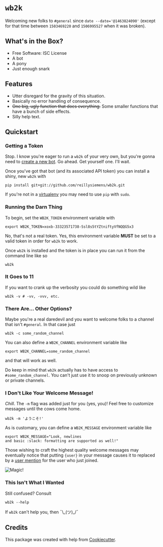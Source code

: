 # `wb2k`

Welcoming new folks to `#general` since `date --date='@1463824090'` (except for
that time between `1503469220` and `1506995527` when it was broken).

## What's in the Box?

- Free Software: ISC License
- A bot
- A pony
- Just enough snark

## Features

- Utter disregard for the gravity of this situation.
- Basically no error handling of consequence.
- ~~One big, ugly function that does everything.~~ Some smaller functions that
  have a bunch of side effects.
- Silly help text.

## Quickstart

### Getting a Token
Stop. I know you're eager to run a `wb2k` of your very own, but you're gonna
need to [create a new bot]. Go ahead. Get yourself one. I'll wait.

Once you've got that bot (and its associated API token) you can install a
shiny, new `wb2k` with
```shell
pip install git+git://github.com/reillysiemens/wb2k.git
```

If you're not in a [virtualenv] you may need to use `pip` with `sudo`.

### Running the Darn Thing

To begin, set the `WB2K_TOKEN` environment variable with
```shell
export WB2K_TOKEN=xoxb-33323571738-Ssl8s5tYZtniftyVfNQQG5x3
```
No, that's not a real token. Yes, this environment variable **MUST** be set to
a valid token in order for `wb2k` to work.

Once `wb2k` is installed and the token is in place you can run it from the
command line like so
```shell
wb2k
```

### It Goes to 11
If you want to crank up the verbosity you could do something wild like
```shell
wb2k -v # -vv, -vvv, etc.
```

### There Are... Other Options?
Maybe you're a real daredevil and you want to welcome folks to a channel that
isn't `#general`. In that case just
```shell
wb2k -c some_random_channel
```

You can also define a `WB2K_CHANNEL` environment variable like
```shell
export WB2K_CHANNEL=some_random_channel
```
and that will work as well.

Do keep in mind that `wb2k` actually has to have access to
`#some_random_channel`. You can't just use it to snoop on previously
unknown or private channels.

### I Don't Like Your Welcome Message!
_Chill_. The `-m` flag was added just for you (yes, you)! Feel free to
customize messages until the cows come home.
```shell
wb2k -m 'ようこそ!'
```

As is customary, you can define a `WB2K_MESSAGE` environment variable like
```
export WB2K_MESSAGE="Look, newlines
and basic :slack: formatting are supported as well!"
```

Those wishing to craft the highest quality welcome messages may eventually
notice that putting `{user}` in your message causes it to replaced by a
[user mention][user mention] for the user who just joined.

![Magic!](https://media0.giphy.com/media/12NUbkX6p4xOO4/giphy.gif)


### This Isn't What I Wanted

Still confused? Consult
```shell
wb2k --help
```
If `wb2k` can't help you, then ¯\\\_(ツ)_/¯

## Credits

This package was created with help from [Cookiecutter].

[create a new bot]: https://my.slack.com/services/new/bot
[virtualenv]: https://virtualenv.pypa.io/en/stable
[Cookiecutter]: https://github.com/audreyr/cookiecutter
[user mention]: https://get.slack.help/hc/en-us/articles/205240127-Mention-a-member
